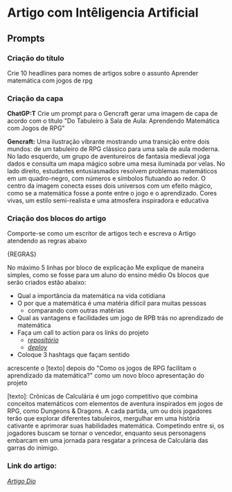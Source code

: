 # Artigo com Intêligencia Artificial

## Prompts 

### Criação do título

Crie 10 headlines para nomes de artigos sobre o assunto Aprender matemática com jogos de rpg

### Criação da capa
**ChatGP:T**
Crie um prompt para o Gencraft gerar uma imagem de capa de acordo com o título "Do Tabuleiro à Sala de Aula: Aprendendo Matemática com Jogos de RPG"

**Gencraft:**
Uma ilustração vibrante mostrando uma transição entre dois mundos: de um tabuleiro de RPG clássico para uma sala de aula moderna. No lado esquerdo, um grupo de aventureiros de fantasia medieval joga dados e consulta um mapa mágico sobre uma mesa iluminada por velas. No lado direito, estudantes entusiasmados resolvem problemas matemáticos em um quadro-negro, com números e símbolos flutuando ao redor. O centro da imagem conecta esses dois universos com um efeito mágico, como se a matemática fosse a ponte entre o jogo e o aprendizado. Cores vivas, um estilo semi-realista e uma atmosfera inspiradora e educativa

### Criação dos blocos do artigo

Comporte-se como um escritor de artigos tech e escreva o Artigo atendendo as regras abaixo

{REGRAS}

No máximo 5 linhas por bloco de explicação
Me explique de maneira simples, como se fosse para um aluno do ensino médio Os blocos que serão criados estão abaixo:
- Qual a importância da matemática na vida cotidiana
- O por que a matemática é uma matéria difícil para muitas pessoas
  - comparando com outras matérias
- Qual as vantagens e facilidades um jogo de RPB trás no aprendizado de matemática
- Faça um call to action para os links do projeto 
  - *[repositório](https://github.com/Kevenshtk/cronicas-de-calcularia)*
  - *[deploy](https://kevenshtk.github.io/cronicas-de-calcularia/)*
- Coloque 3 hashtags que façam sentido

acrescente o [texto] depois do "Como os jogos de RPG facilitam o aprendizado da matemática?" como um novo bloco apresentação do projeto

[texto]: Crônicas de Calculária é um jogo competitivo que combina conceitos matemáticos com elementos de aventura inspirados em jogos de RPG, como Dungeons & Dragons. A cada partida, um ou dois jogadores terão que explorar diferentes tabuleiros, mergulhar em uma história cativante e aprimorar suas habilidades matemática. Competindo entre si, os jogadores buscam se tornar o vencedor, enquanto seus personagens embarcam em uma jornada para resgatar a princesa de Calculária das garras do inimigo.


### Link do artigo: 
*[Artigo Dio](https://web.dio.me/articles/do-tabuleiro-a-sala-de-aula-aprendendo-matematica-com-jogos-de-rpg-3d244678763b)*